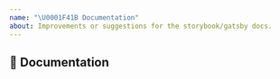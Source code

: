 ```yaml
---
name: "\U0001F41B Documentation"
about: Improvements or suggestions for the storybook/gatsby docs.
---
```


## 📖 Documentation
